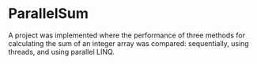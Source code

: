 # ParallelSum
A project was implemented where the performance of three methods for calculating the sum of an integer array was compared: sequentially, using threads, and using parallel LINQ.

